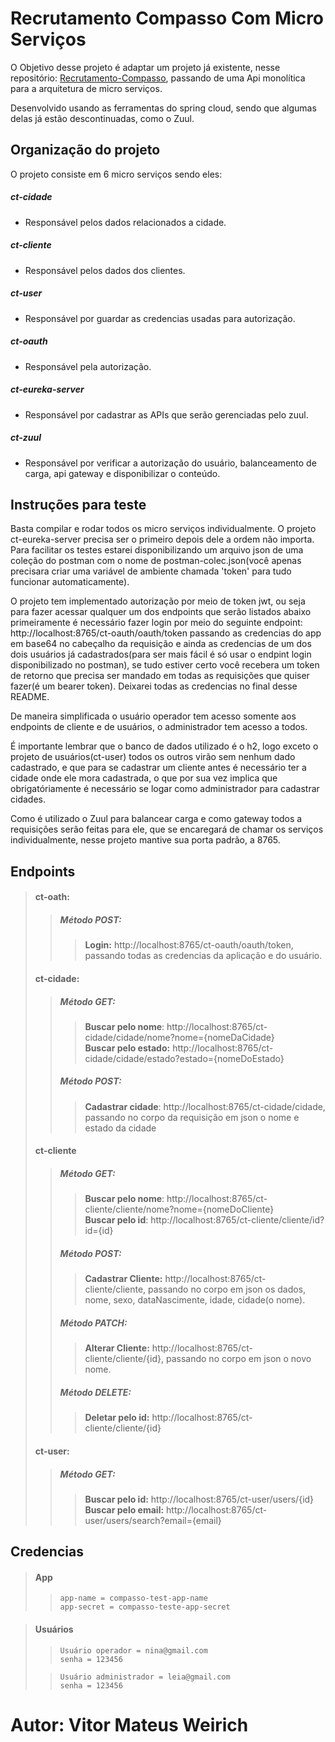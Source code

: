 # Recrutamento Compasso Com Micro Serviços

O Objetivo desse projeto é adaptar um projeto já existente, nesse repositório: [Recrutamento-Compasso](https://github.com/vitorweirich/recrutamento-compasso), passando de uma Api monolítica para a arquitetura de micro serviços.


Desenvolvido usando as ferramentas do spring cloud, sendo que algumas delas já estão descontinuadas, como o Zuul.

## Organização do projeto
O projeto consiste em 6 micro serviços sendo eles:
##### ct-cidade
- Responsável pelos dados relacionados a cidade.
##### ct-cliente
- Responsável pelos dados dos clientes.
##### ct-user
- Responsável por guardar as credencias usadas para autorização.
##### ct-oauth
- Responsável pela autorização.
##### ct-eureka-server
- Responsável por cadastrar as APIs que serão gerenciadas pelo zuul.
##### ct-zuul
- Responsável por verificar a autorização do usuário, balanceamento de carga, api gateway e disponibilizar o conteúdo.

## Instruções para teste
Basta compilar e rodar todos os micro serviços individualmente. O projeto ct-eureka-server precisa ser o primeiro depois dele a ordem não importa. Para facilitar os testes estarei disponibilizando um arquivo json de uma coleção do postman com o nome de postman-colec.json(você apenas precisara criar uma variável de ambiente chamada 'token' para tudo funcionar automaticamente).

O projeto tem implementado autorização por meio de token jwt, ou seja para fazer acessar qualquer um dos endpoints que serão listados abaixo primeiramente é necessário fazer login por meio do seguinte endpoint: http://localhost:8765/ct-oauth/oauth/token passando as credencias do app em base64 no cabeçalho da requisição e ainda as credencias de um dos dois usuários já cadastrados(para ser mais fácil é só usar o endpint login disponibilizado no postman), se tudo estiver certo você recebera um token de retorno que precisa ser mandado em todas as requisições que quiser fazer(é um bearer token). Deixarei todas as credencias no final desse README.

De maneira simplificada o usuário operador tem acesso somente aos endpoints de cliente e de usuários, o administrador tem acesso a todos.

É importante lembrar que o banco de dados utilizado é o h2, logo exceto o projeto de usuários(ct-user) todos os outros virão sem nenhum dado cadastrado, e que para se cadastrar um cliente antes é necessário ter a cidade onde ele mora cadastrada, o que por sua vez implica que obrigatóriamente é necessário se logar como administrador para cadastrar cidades. 

Como é utilizado o Zuul para balancear carga e como gateway todos a requisições serão feitas para ele, que se encaregará de chamar os serviços individualmente, nesse projeto mantive sua porta padrão, a 8765.

## Endpoints
> #### ct-oath:
>> ##### Método POST:
>>> **Login:** http://localhost:8765/ct-oauth/oauth/token, passando todas as credencias da aplicação e do usuário.
> #### ct-cidade:
>> ##### Método GET: 
>>> **Buscar pelo nome**: http://localhost:8765/ct-cidade/cidade/nome?nome={nomeDaCidade}  
>>> **Buscar pelo estado:** http://localhost:8765/ct-cidade/cidade/estado?estado={nomeDoEstado}
>> ##### Método POST:
>>> **Cadastrar cidade**: http://localhost:8765/ct-cidade/cidade, passando no corpo da requisição em json o nome e estado da cidade
> #### ct-cliente
>> ##### Método GET:
>>> **Buscar pelo nome**: http://localhost:8765/ct-cliente/cliente/nome?nome={nomeDoCliente}  
>>> **Buscar pelo id**: http://localhost:8765/ct-cliente/cliente/id?id={id}
>> ##### Método POST:
>>> **Cadastrar Cliente:** http://localhost:8765/ct-cliente/cliente, passando no corpo em json os dados, nome, sexo, dataNascimente, idade, cidade(o nome).
>> ##### Método PATCH:
>>> **Alterar Cliente:** http://localhost:8765/ct-cliente/cliente/{id}, passando no corpo em json o novo nome.
>> ##### Método DELETE:
>>> **Deletar pelo id:** http://localhost:8765/ct-cliente/cliente/{id}
> #### ct-user:
>> ##### Método GET:
>>> **Buscar pelo id:** http://localhost:8765/ct-user/users/{id}  
>>> **Buscar pelo email:** http://localhost:8765/ct-user/users/search?email={email}

## Credencias
> #### App
>> ~~~
>> app-name = compasso-test-app-name
>> app-secret = compasso-teste-app-secret

> #### Usuários
>> ~~~
>>Usuário operador = nina@gmail.com
>>senha = 123456 
>
>> ~~~
>>Usuário administrador = leia@gmail.com
>>senha = 123456
>>~~~

# Autor: Vitor Mateus Weirich
